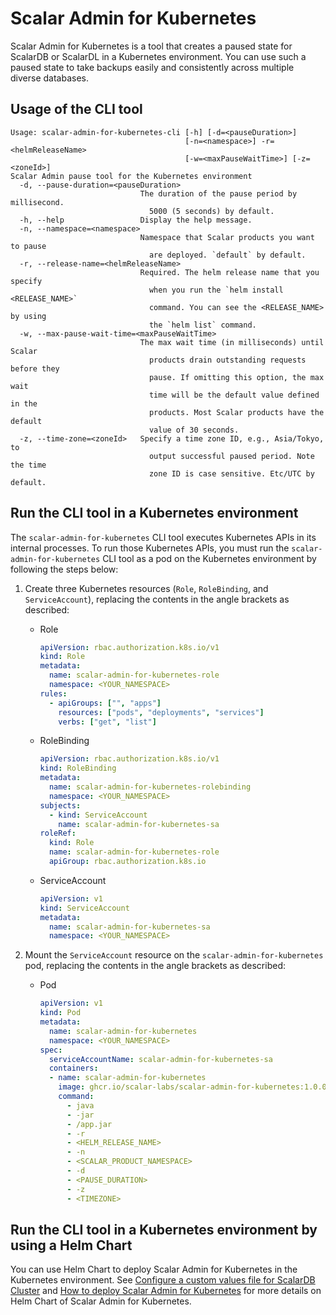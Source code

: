 # Scalar Admin for Kubernetes

Scalar Admin for Kubernetes is a tool that creates a paused state for ScalarDB or ScalarDL in a Kubernetes environment. You can use such a paused state to take backups easily and consistently across multiple diverse databases.

## Usage of the CLI tool

```console
Usage: scalar-admin-for-kubernetes-cli [-h] [-d=<pauseDuration>]
                                       [-n=<namespace>] -r=<helmReleaseName>
                                       [-w=<maxPauseWaitTime>] [-z=<zoneId>]
Scalar Admin pause tool for the Kubernetes environment
  -d, --pause-duration=<pauseDuration>
                             The duration of the pause period by millisecond.
                               5000 (5 seconds) by default.
  -h, --help                 Display the help message.
  -n, --namespace=<namespace>
                             Namespace that Scalar products you want to pause
                               are deployed. `default` by default.
  -r, --release-name=<helmReleaseName>
                             Required. The helm release name that you specify
                               when you run the `helm install <RELEASE_NAME>`
                               command. You can see the <RELEASE_NAME> by using
                               the `helm list` command.
  -w, --max-pause-wait-time=<maxPauseWaitTime>
                             The max wait time (in milliseconds) until Scalar
                               products drain outstanding requests before they
                               pause. If omitting this option, the max wait
                               time will be the default value defined in the
                               products. Most Scalar products have the default
                               value of 30 seconds.
  -z, --time-zone=<zoneId>   Specify a time zone ID, e.g., Asia/Tokyo, to
                               output successful paused period. Note the time
                               zone ID is case sensitive. Etc/UTC by default.
```

## Run the CLI tool in a Kubernetes environment

The `scalar-admin-for-kubernetes` CLI tool executes Kubernetes APIs in its internal processes. To run those Kubernetes APIs, you must run the `scalar-admin-for-kubernetes` CLI tool as a pod on the Kubernetes environment by following the steps below:

1. Create three Kubernetes resources (`Role`, `RoleBinding`, and `ServiceAccount`), replacing the contents in the angle brackets as described:

   * Role

     ```yaml
     apiVersion: rbac.authorization.k8s.io/v1
     kind: Role
     metadata:
       name: scalar-admin-for-kubernetes-role
       namespace: <YOUR_NAMESPACE>
     rules:
       - apiGroups: ["", "apps"]
         resources: ["pods", "deployments", "services"]
         verbs: ["get", "list"]
     ```

   * RoleBinding

     ```yaml
     apiVersion: rbac.authorization.k8s.io/v1
     kind: RoleBinding
     metadata:
       name: scalar-admin-for-kubernetes-rolebinding
       namespace: <YOUR_NAMESPACE>
     subjects:
       - kind: ServiceAccount
         name: scalar-admin-for-kubernetes-sa
     roleRef:
       kind: Role
       name: scalar-admin-for-kubernetes-role
       apiGroup: rbac.authorization.k8s.io
     ```

   * ServiceAccount

     ```yaml
     apiVersion: v1
     kind: ServiceAccount
     metadata:
       name: scalar-admin-for-kubernetes-sa
       namespace: <YOUR_NAMESPACE>
     ```

1. Mount the `ServiceAccount` resource on the `scalar-admin-for-kubernetes` pod, replacing the contents in the angle brackets as described:

   * Pod

     ```yaml
     apiVersion: v1
     kind: Pod
     metadata:
       name: scalar-admin-for-kubernetes
       namespace: <YOUR_NAMESPACE>
     spec:
       serviceAccountName: scalar-admin-for-kubernetes-sa
       containers:
       - name: scalar-admin-for-kubernetes
         image: ghcr.io/scalar-labs/scalar-admin-for-kubernetes:1.0.0
         command:
           - java
           - -jar
           - /app.jar
           - -r
           - <HELM_RELEASE_NAME>
           - -n
           - <SCALAR_PRODUCT_NAMESPACE>
           - -d
           - <PAUSE_DURATION>
           - -z
           - <TIMEZONE>
     ```

## Run the CLI tool in a Kubernetes environment by using a Helm Chart

You can use Helm Chart to deploy Scalar Admin for Kubernetes in the Kubernetes environment. See [Configure a custom values file for ScalarDB Cluster](https://scalardb.scalar-labs.com/docs/latest/helm-charts/configure-custom-values-scalardb-cluster/) and [How to deploy Scalar Admin for Kubernetes](https://scalardb.scalar-labs.com/docs/latest/helm-charts/how-to-deploy-scalar-admin-for-kubernetes/) for more details on Helm Chart of Scalar Admin for Kubernetes.
